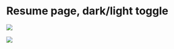# Resume page, dark/light toggle

<img src="https://i.imgur.com/8WpPiZT.png">
<br>
<br>
<img src="https://i.imgur.com/m1KJn0k.png">
